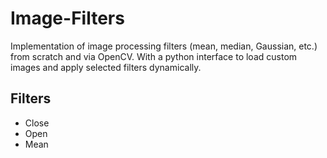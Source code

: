 # Image-Filters
Implementation of image processing filters (mean, median, Gaussian, etc.) from scratch and via OpenCV. With a python interface to load custom images and apply selected filters dynamically.

## Filters
- Close
- Open
- Mean
